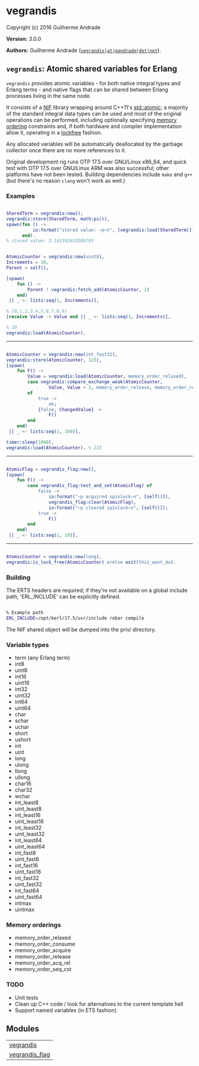 

# vegrandis #

Copyright (c) 2016 Guilherme Andrade

__Version:__ 3.0.0

__Authors:__ Guilherme Andrade ([`vegrandis(at)gandrade(dot)net`](mailto:vegrandis(at)gandrade(dot)net)).

`vegrandis`: Atomic shared variables for Erlang
---------

`vegrandis` provides atomic variables - for both native integral types and Erlang terms - and native flags that can be shared between Erlang processes living in the same node.

It consists of a [NIF](http://erlang.org/doc/man/erl_nif.md) library wrapping around C++11's [std::atomic](http://en.cppreference.com/w/cpp/atomic/atomic); a majority of the standard integral data types can be used and most of the original operations can be performed, including optionally specifying [memory ordering](http://en.cppreference.com/w/cpp/atomic/memory_order) constraints and, if both hardware and compiler implementation allow it, operating in a [lockfree](http://en.cppreference.com/w/cpp/atomic/atomic_is_lock_free) fashion.

Any allocated variables will be automatically deallocated by the garbage collector once there are no more references to it.

Original development rig runs OTP 17.5 over GNU/Linux x86_64, and quick test with OTP 17.5 over GNU/Linux ARM was also successful; other platforms have not been tested. Building dependencies include `make` and `g++` (but there's no reason `clang` won't work as well.)


### <a name="Examples">Examples</a> ###


```erlang

SharedTerm = vegrandis:new(),
vegrandis:store(SharedTerm, math:pi()),
spawn(fun () ->
          io:format("stored value: ~p~n", [vegrandis:load(SharedTerm)])
      end).
% stored value: 3.141592653589793

```

```erlang

AtomicCounter = vegrandis:new(uint8),
Increments = 10,
Parent = self(),

[spawn(
    fun () ->
        Parent ! vegrandis:fetch_add(AtomicCounter, 1)
    end)
 || _ <- lists:seq(1, Increments)],

% [0,1,2,3,4,5,6,7,8,9]
[receive Value -> Value end || _ <- lists:seq(1, Increments)],

% 10
vegrandis:load(AtomicCounter).

```

---------


```erlang

AtomicCounter = vegrandis:new(int_fast32),
vegrandis:store(AtomicCounter, 123),
[spawn(
    fun F() ->
        Value = vegrandis:load(AtomicCounter, memory_order_relaxed),
        case vegrandis:compare_exchange_weak(AtomicCounter,
                Value, Value + 1, memory_order_release, memory_order_relaxed)
        of
            true ->
                ok;
            {false, ChangedValue} ->
                F()
        end
    end)
 || _ <- lists:seq(1, 100)],

timer:sleep(1000),
vegrandis:load(AtomicCounter). % 223

```

---------


```erlang

AtomicFlag = vegrandis_flag:new(),
[spawn(
    fun F() ->
        case vegrandis_flag:test_and_set(AtomicFlag) of
            false ->
                io:format("~p acquired spinlock~n", [self()]),
                vegrandis_flag:clear(AtomicFlag),
                io:format("~p cleared spinlock~n", [self()]);
            true ->
                F()
        end
    end)
 || _ <- lists:seq(1, 10)].

```

---------


```erlang

AtomicCounter = vegrandis:new(long),
vegrandis:is_lock_free(AtomicCounter) orelse exit(this_wont_do).

```


### <a name="Building">Building</a> ###

The ERTS headers are required; if they're not available on a global include path, 'ERL_INCLUDE' can be explicitly defined.

```bash

% Example path
ERL_INCLUDE=/opt/kerl/17.5/usr/include rebar compile

```


The NIF shared object will be dumped into the priv/ directory.


### <a name="Variable_types">Variable types</a> ###


* term (any Erlang term)
* int8
* uint8
* int16
* uint16
* int32
* uint32
* int64
* uint64
* char
* schar
* uchar
* short
* ushort
* int
* uint
* long
* ulong
* llong
* ullong
* char16
* char32
* wchar
* int_least8
* uint_least8
* int_least16
* uint_least16
* int_least32
* uint_least32
* int_least64
* uint_least64
* int_fast8
* uint_fast8
* int_fast16
* uint_fast16
* int_fast32
* uint_fast32
* int_fast64
* uint_fast64
* intmax
* uintmax


### <a name="Memory_orderings">Memory orderings</a> ###


* memory_order_relaxed
* memory_order_consume
* memory_order_acquire
* memory_order_release
* memory_order_acq_rel
* memory_order_seq_cst


### <a name="TODO">TODO</a> ###

* Unit tests
* Clean up C++ code / look for alternatives to the current template hell
* Support named variables (in ETS fashion)


## Modules ##


<table width="100%" border="0" summary="list of modules">
<tr><td><a href="vegrandis.md" class="module">vegrandis</a></td></tr>
<tr><td><a href="vegrandis_flag.md" class="module">vegrandis_flag</a></td></tr></table>

